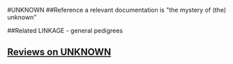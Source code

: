 #UNKNOWN
##Reference
a relevant documentation is "the mystery of (the) unknown"

##Related
LINKAGE - general pedigrees


## [Reviews on UNKNOWN](https://github.com/gaow/genetic-analysis-software/issues/598)